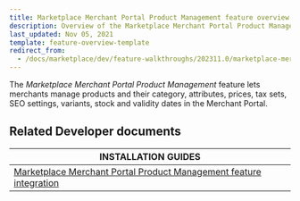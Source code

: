 ```yaml
---
title: Marketplace Merchant Portal Product Management feature overview
description: Overview of the Marketplace Merchant Portal Product Management feature
last_updated: Nov 05, 2021
template: feature-overview-template
redirect_from:
  - /docs/marketplace/dev/feature-walkthroughs/202311.0/marketplace-merchant-portal-product-management-feature-walkthrough.html
---
```


The *Marketplace Merchant Portal Product Management* feature lets merchants manage products and their category, attributes, prices, tax sets, SEO settings, variants, stock and validity dates in the Merchant Portal.

## Related Developer documents

|INSTALLATION GUIDES  |
|---------|
|[Marketplace Merchant Portal Product Management feature integration](/docs/pbc/all/product-information-management/latest/marketplace/install-and-upgrade/install-features/install-the-marketplace-product-merchant-portal-feature.html) |

